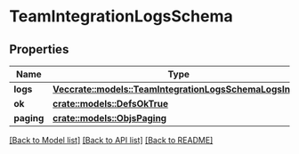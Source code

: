 # TeamIntegrationLogsSchema

## Properties

Name | Type | Description | Notes
------------ | ------------- | ------------- | -------------
**logs** | [**Vec<crate::models::TeamIntegrationLogsSchemaLogsInner>**](team_integrationLogs_schema_logs_inner.md) |  | 
**ok** | [**crate::models::DefsOkTrue**](defs_ok_true.md) |  | 
**paging** | [**crate::models::ObjsPaging**](objs_paging.md) |  | 

[[Back to Model list]](../README.md#documentation-for-models) [[Back to API list]](../README.md#documentation-for-api-endpoints) [[Back to README]](../README.md)


